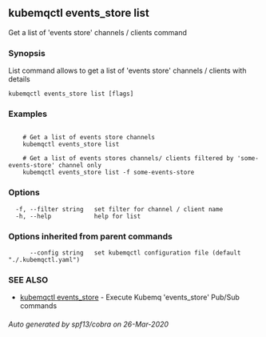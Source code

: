 ## kubemqctl events_store list

Get a list of 'events store' channels / clients command

### Synopsis

List command allows to get a list of 'events store' channels / clients with details

```
kubemqctl events_store list [flags]
```

### Examples

```

	# Get a list of events store channels
	kubemqctl events_store list
	
	# Get a list of events stores channels/ clients filtered by 'some-events-store' channel only
	kubemqctl events_store list -f some-events-store

```

### Options

```
  -f, --filter string   set filter for channel / client name
  -h, --help            help for list
```

### Options inherited from parent commands

```
      --config string   set kubemqctl configuration file (default "./.kubemqctl.yaml")
```

### SEE ALSO

* [kubemqctl events_store](kubemqctl_events_store.md)	 - Execute Kubemq 'events_store' Pub/Sub commands

###### Auto generated by spf13/cobra on 26-Mar-2020
